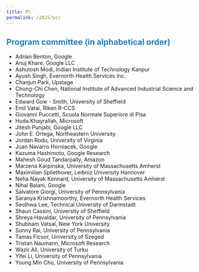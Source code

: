 ```yaml
---
title: PC
permalink: /2025/pc/
---
```


## <span style="color:#267CB9"> Program committee (in alphabetical order) </span>
  
* Adrian Benton, Google
* Anuj Khare, Google LLC
* Ashutosh Modi, Indian Institute of Technology Kanpur
* Ayush Singh, Evernorth Health Services Inc.
* Chanjun Park, Upstage
* Chung-Chi Chen, National Institute of Advanced Industrial Science and Technology
* Edward Gow - Smith, University of Sheffield
* Emil Vatai, Riken R-CCS
* Giovanni Puccetti, Scuola Normale Superiore di Pisa
* Huda Khayrallah, Microsoft
* Jitesh Punjabi, Google LLC
* John E. Ortega, Northeastern University
* Jordan Rodu, University of Virginia
* Juan Navarro Horniacek, Google
* Kazuma Hashimoto, Google Research
* Mahesh Goud Tandarpally, Amazon
* Marzena Karpinska, University of Massachusetts Amherst
* Maximilian Spliethover, Leibniz University Hannover
* Neha Nayak Kennard, University of Massachusetts Amherst
* Nihal Balani, Google
* Salvatore Giorgi, University of Pennsylvania
* Saranya Krishnamoorthy, Evernorth Health Services
* Seolhwa Lee, Technical University of Darmstadt
* Shaun Cassini, University of Sheffield
* Shreya Havaldar, University of Pennsylvania
* Shubham Vatsal, New York University
* Sunny Rai, University of Pennsylvania
* Tamas Ficsor, University of Szeged
* Tristan Naumann, Microsoft Research
* Wazir Ali, University of Turku
* Yifei Li, University of Pennsylvania
* Young Min Cho, University of Pennsylvania
